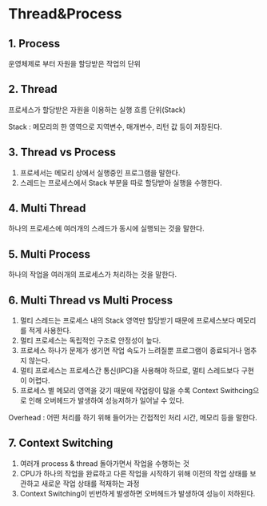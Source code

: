 # Thread&amp;Process


## 1. Process
운영체제로 부터 자원을 할당받은 작업의 단위

## 2. Thread
프로세스가 할당받은 자원을 이용하는 실행 흐름 단위(Stack)

<tip>
Stack : 메모리의 한 영역으로 지역변수, 매개변수, 리턴 값 등이 저장된다.
</tip>

## 3. Thread vs Process
1. 프로세서는 메모리 상에서 실행중인 프로그램을 말한다.
2. 스레드는 프로세스에서 Stack 부분을 따로 할당받아 실행을 수행한다.


## 4. Multi Thread
하나의 프로세스에 여러개의 스레드가 동시에 실행되는 것을 말한다.

## 5. Multi Process
하나의 작업을 여러개의 프로세스가 처리하는 것을 말한다.

## 6. Multi Thread vs Multi Process
1. 멀티 스레드는 프로세스 내의 Stack 영역만 할당받기 때문에 프로세스보다 메모리를 적게 사용한다.
2. 멀티 프로세스는 독립적인 구조로 안정성이 높다.
3. 프로세스 하나가 문제가 생기면 작업 속도가 느려질뿐 프로그램이 종료되거나 멈추지 않는다.
4. 멀티 프로세스는 프로세스간 통신(IPC)을 사용해야 하므로, 멀티 스레드보다 구현이 어렵다.
5. 프로세스 별 메모리 영역을 갖기 때문에 작업량이 많을 수록 Context Swithcing으로 인해 오버헤드가 발생하여 성능저하가 일어날 수 있다.

<tip>
Overhead : 어떤 처리를 하기 위해 들어가는 간접적인 처리 시간, 메모리 등을 말한다.
</tip>

## 7. Context Switching
1. 여러개 process & thread 돌아가면서 작업을 수행하는 것
2. CPU가 하나의 작업을 완료하고 다른 작업을 시작하기 위해 이전의 작업 상태를 보관하고 새로운 작업 상태를 적재하는 과정
3. Context Switching이 빈번하게 발생하면 오버헤드가 발생하여 성능이 저하된다.

